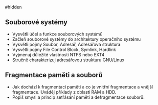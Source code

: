 #hidden 
## Souborové systémy
- Vysvětli účel a funkce souborových systémů 
- Začleň souborové systémy do architektury operačního systému 
- Vysvětli pojmy Soubor, Adresář, Adresářová struktura 
- Vysvětli pojmy File Control Block, Symlink, Hardlink 
- Vyjmenuj důležité vlastnosti NTFS nebo EXT4 
- Stručně charakterizuj adresářovou strukturu GNU/Linux
## Fragmentace paměti a souborů
- Jak dochází k fragmentaci paměti a co je vnitřní fragmentace a vnější fragmentace. Uváděj příklady z oblasti RAM a HDD.
- Popiš smysl a princip setřásání paměti a defragmentace souborů.
